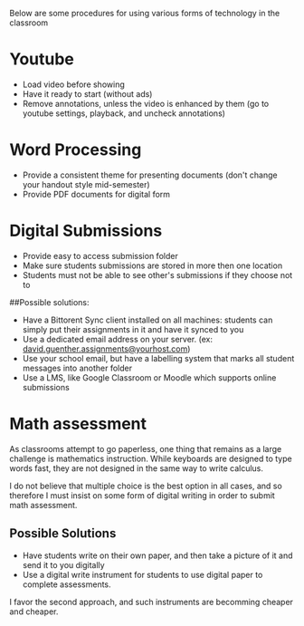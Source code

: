 Below are some procedures for using various forms of technology in the classroom

# Youtube

* Load video before showing
* Have it ready to start (without ads)
* Remove annotations, unless the video is enhanced by them (go to youtube settings, playback, and uncheck annotations)

# Word Processing

* Provide a consistent theme for presenting documents (don't change your handout style mid-semester)
* Provide PDF documents for digital form

# Digital Submissions

* Provide easy to access submission folder
* Make sure students submissions are stored in more then one location
* Students must not be able to see other's submissions if they choose not to

##Possible solutions:
* Have a Bittorent Sync client installed on all machines: students can simply put their assignments in it and have it synced to you
*  Use a dedicated email address on your server. (ex: david.guenther.assignments@yourhost.com)
* Use your school email, but have a labelling system that marks all student messages into another folder
* Use a LMS, like Google Classroom or Moodle which supports online submissions

# Math assessment

As classrooms attempt to go paperless, one thing that remains as a large challenge is mathematics instruction. While keyboards are designed to type words fast, they are not designed in the same way to write calculus.

I do not believe that multiple choice is the best option in all cases, and so therefore I must insist on some form of digital writing in order to submit math assessment.

## Possible Solutions
* Have students write on their own paper, and then take a picture of it and send it to you digitally
* Use a digital write instrument for students to use digital paper to complete assessments.

I favor the second approach, and such instruments are becomming cheaper and cheaper.


